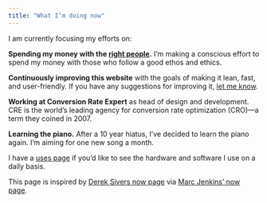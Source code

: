 ```yaml
---
title: "What I’m doing now"
---
```


I am currently focusing my efforts on:

**Spending my money with the [right people](/supports/).** I’m making a conscious effort to spend my money with those who follow a good ethos and ethics.

**Continuously improving this website** with the goals of making it lean, fast, and user-friendly. If you have any suggestions for improving it, [let me know](/contact/).

**Working at Conversion Rate Expert** as head of design and development. CRE is the world’s leading agency for conversion rate optimization (CRO)—a term they coined in 2007.

**Learning the piano.** After a 10 year hiatus, I’ve decided to learn the piano again. I’m aiming for one new song a month.

I have a [uses page](/uses/) if you’d like to see the hardware and software I use on a daily basis.

This page is inspired by [Derek Sivers now page](https://sivers.org/nowff) via [Marc Jenkins’ now page](https://marcjenkins.co.uk/now/).